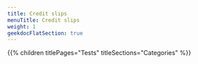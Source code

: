 ```yaml
---
title: Credit slips
menuTitle: Credit slips
weight: 1 
geekdocFlatSection: true
---
```


{{% children titlePages="Tests" titleSections="Categories" %}}
